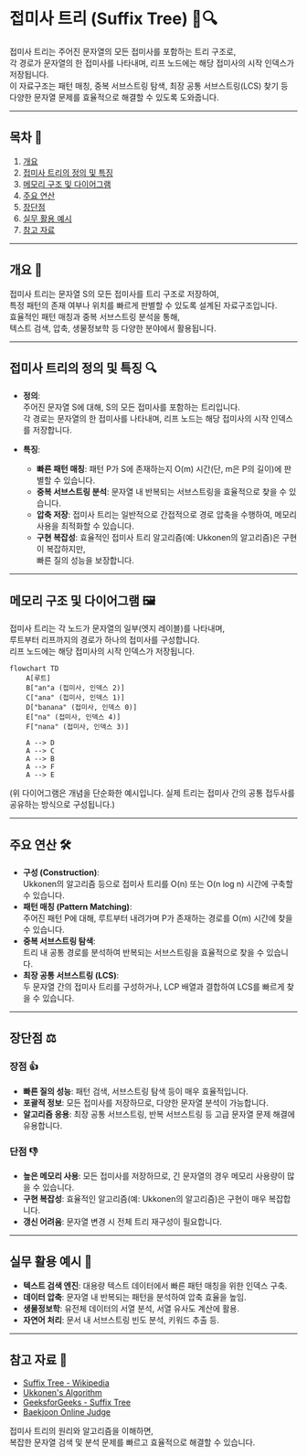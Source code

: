 # 접미사 트리 (Suffix Tree) 🌳🔍

접미사 트리는 주어진 문자열의 모든 접미사를 포함하는 트리 구조로,  
각 경로가 문자열의 한 접미사를 나타내며, 리프 노드에는 해당 접미사의 시작 인덱스가 저장됩니다.  
이 자료구조는 패턴 매칭, 중복 서브스트링 탐색, 최장 공통 서브스트링(LCS) 찾기 등  
다양한 문자열 문제를 효율적으로 해결할 수 있도록 도와줍니다.

---

## 목차 📝
1. [개요](#개요-🧐)
2. [접미사 트리의 정의 및 특징](#접미사-트리의-정의-및-특징-🔍)
3. [메모리 구조 및 다이어그램](#메모리-구조-및-다이어그램-🖼️)
4. [주요 연산](#주요-연산-🛠️)
5. [장단점](#장단점-⚖️)
6. [실무 활용 예시](#실무-활용-예시-💼)
7. [참고 자료](#참고-자료-🔗)

---

## 개요 🧐
접미사 트리는 문자열 S의 모든 접미사를 트리 구조로 저장하여,  
특정 패턴의 존재 여부나 위치를 빠르게 판별할 수 있도록 설계된 자료구조입니다.  
효율적인 패턴 매칭과 중복 서브스트링 분석을 통해,  
텍스트 검색, 압축, 생물정보학 등 다양한 분야에서 활용됩니다.

---

## 접미사 트리의 정의 및 특징 🔍
- **정의**:  
  주어진 문자열 S에 대해, S의 모든 접미사를 포함하는 트리입니다.  
  각 경로는 문자열의 한 접미사를 나타내며, 리프 노드는 해당 접미사의 시작 인덱스를 저장합니다.
  
- **특징**:
  - **빠른 패턴 매칭**: 패턴 P가 S에 존재하는지 O(m) 시간(단, m은 P의 길이)에 판별할 수 있습니다.
  - **중복 서브스트링 분석**: 문자열 내 반복되는 서브스트링을 효율적으로 찾을 수 있습니다.
  - **압축 저장**: 접미사 트리는 일반적으로 간접적으로 경로 압축을 수행하여, 메모리 사용을 최적화할 수 있습니다.
  - **구현 복잡성**: 효율적인 접미사 트리 알고리즘(예: Ukkonen의 알고리즘)은 구현이 복잡하지만,  
    빠른 질의 성능을 보장합니다.

---

## 메모리 구조 및 다이어그램 🖼️
접미사 트리는 각 노드가 문자열의 일부(엣지 레이블)를 나타내며,  
루트부터 리프까지의 경로가 하나의 접미사를 구성합니다.  
리프 노드에는 해당 접미사의 시작 인덱스가 저장됩니다.

```mermaid
flowchart TD
    A[루트]
    B["an"a (접미사, 인덱스 2)]
    C["ana" (접미사, 인덱스 1)]
    D["banana" (접미사, 인덱스 0)]
    E["na" (접미사, 인덱스 4)]
    F["nana" (접미사, 인덱스 3)]

    A --> D
    A --> C
    A --> B
    A --> F
    A --> E
```

(위 다이어그램은 개념을 단순화한 예시입니다. 실제 트리는 접미사 간의 공통 접두사를 공유하는 방식으로 구성됩니다.)

---

## 주요 연산 🛠️
- **구성 (Construction)**:  
  Ukkonen의 알고리즘 등으로 접미사 트리를 O(n) 또는 O(n log n) 시간에 구축할 수 있습니다.
- **패턴 매칭 (Pattern Matching)**:  
  주어진 패턴 P에 대해, 루트부터 내려가며 P가 존재하는 경로를 O(m) 시간에 찾을 수 있습니다.
- **중복 서브스트링 탐색**:  
  트리 내 공통 경로를 분석하여 반복되는 서브스트링을 효율적으로 찾을 수 있습니다.
- **최장 공통 서브스트링 (LCS)**:  
  두 문자열 간의 접미사 트리를 구성하거나, LCP 배열과 결합하여 LCS를 빠르게 찾을 수 있습니다.

---

## 장단점 ⚖️

### 장점 👍
- **빠른 질의 성능**: 패턴 검색, 서브스트링 탐색 등이 매우 효율적입니다.
- **포괄적 정보**: 모든 접미사를 저장하므로, 다양한 문자열 분석이 가능합니다.
- **알고리즘 응용**: 최장 공통 서브스트링, 반복 서브스트링 등 고급 문자열 문제 해결에 유용합니다.

### 단점 👎
- **높은 메모리 사용**: 모든 접미사를 저장하므로, 긴 문자열의 경우 메모리 사용량이 많을 수 있습니다.
- **구현 복잡성**: 효율적인 알고리즘(예: Ukkonen의 알고리즘)은 구현이 매우 복잡합니다.
- **갱신 어려움**: 문자열 변경 시 전체 트리 재구성이 필요합니다.

---

## 실무 활용 예시 💼
- **텍스트 검색 엔진**: 대용량 텍스트 데이터에서 빠른 패턴 매칭을 위한 인덱스 구축.
- **데이터 압축**: 문자열 내 반복되는 패턴을 분석하여 압축 효율을 높임.
- **생물정보학**: 유전체 데이터의 서열 분석, 서열 유사도 계산에 활용.
- **자연어 처리**: 문서 내 서브스트링 빈도 분석, 키워드 추출 등.

---

## 참고 자료 🔗
- [Suffix Tree - Wikipedia](https://en.wikipedia.org/wiki/Suffix_tree)
- [Ukkonen's Algorithm](https://www.cs.helsinki.fi/u/ukkonen/SuffixT1.ps)
- [GeeksforGeeks - Suffix Tree](https://www.geeksforgeeks.org/suffix-tree-introduction/)
- [Baekjoon Online Judge](https://www.acmicpc.net/)

접미사 트리의 원리와 알고리즘을 이해하면,  
복잡한 문자열 검색 및 분석 문제를 빠르고 효율적으로 해결할 수 있습니다.  
```